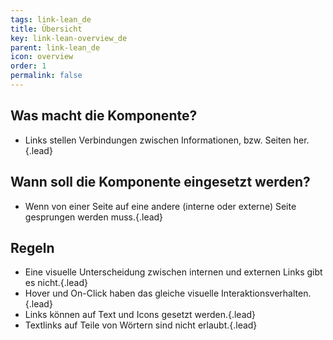 ```yaml
---
tags: link-lean_de
title: Übersicht
key: link-lean-overview_de
parent: link-lean_de
icon: overview
order: 1
permalink: false  
---
```


## Was macht die Komponente?
* Links stellen Verbindungen zwischen Informationen, bzw. Seiten her.{.lead}

## Wann soll die Komponente eingesetzt werden?
* Wenn von einer Seite auf eine andere (interne oder externe) Seite gesprungen werden muss.{.lead}

## Regeln
* Eine visuelle Unterscheidung zwischen internen und externen Links gibt es nicht.{.lead}
* Hover und On-Click haben das gleiche visuelle Interaktionsverhalten.{.lead}
* Links können auf <sbb-link variant="inline" type="button" href="/{{page.lang}}/design-system/lean/basics/text/">Text</sbb-link> und <sbb-link variant="inline" type="button" href="/{{page.lang}}/design-system/lean/basics/icon/">Icons</sbb-link> gesetzt werden.{.lead}
* Textlinks auf Teile von Wörtern sind nicht erlaubt.{.lead}

